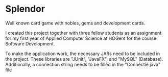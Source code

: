 # Splendor

Well known card game with nobles, gems and development cards.

I created this project together with three fellow students as an assignment for my first year of Applied Computer Science at HOGent for the course Software Development. 

To make the application work, the necessary JARs need to be included in the project. These libraries are "JUnit", "JavaFX", and "MySQL" (Database). Additionally, a connection string needs to be filled in the "Connectie.java" file
